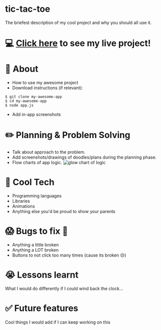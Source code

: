 # tic-tac-toe
The briefest description of my cool project and why you should all use it.

# :computer: [Click here](https://www.youtube.com/watch?v=dQw4w9WgXcQ) to see my live project!

# :page_facing_up: About
- How to use my awesome project
- Download instructions (if relevant):

```
$ git clone my-awesome-app
$ cd my-awesome-app
$ node app.js
```
- Add in-app screenshots

# :pencil2: Planning & Problem Solving
- Talk about approach to the problem.
- Add screenshots/drawings of doodles/plans during the planning phase.
- Flow charts of app logic.
![glow chart of logic](https://images.unsplash.com/photo-1581291518633-83b4ebd1d83e?ixlib=rb-1.2.1&ixid=MnwxMjA3fDB8MHxwaG90by1wYWdlfHx8fGVufDB8fHx8&auto=format&fit=crop&w=1170&q=80)

# :rocket: Cool Tech
- Programming languages
- Libraries
- Animations
- Anything else you'd be proud to show your parents

# :scream: Bugs to fix :poop:
- Anything a little broken
- Anything a LOT broken
- Buttons to not click too many times (cause its broken :unamused:)

# :sob: Lessons learnt
What I would do differently if I could wind back the clock...

# :white_check_mark: Future features
Cool things I would add if I can keep working on this

